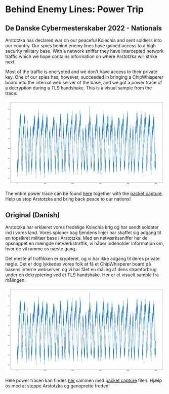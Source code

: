 # Behind Enemy Lines: Power Trip

## De Danske Cybermesterskaber 2022 - Nationals

Arstotzka has declared war on our peaceful Kolechia and sent soldiers into our country.
Our spies behind enemy lines have gained access to a high security military base.
With a network sniffer they have intercepted network traffic which we hope contains information on where Arstotzka will strike next.

Most of the traffic is encrypted and we don't have access to their private key.
One of our spies has, however, succeeded in bringing a ChipWhisperer board into the internal web server of the base, and we got a power trace of a decryption during a TLS handshake. This is a visual sample from the trace:

![Power Trace](trace.png)

The entire power trace can be found [here](trace.npy) together with the [packet capture](sniffed.pcapng).
Help us stop Arstotzka and bring back peace to our nations!


## Original (Danish)

Arstotzka har erklæret vores fredelige Kolechia krig og har sendt soldater ind i vores land.
Vores spioner bag fjendens linjer har skaffet sig adgang til en topsikret militær base i Arstotzka.
Med en netværkssniffer har de opsnappet en mængde netværkstraffik, vi håber indeholder information om, hvor de vil ramme os næste gang.

Det meste af traffikken er krypteret, og vi har ikke adgang til deres private nøgle. Det er dog lykkedes vores folk at få et ChipWhisperer board på basens interne webserver, og vi har fået en måling af dens strømforbrug under en dekryptering ved et TLS handshake. Her er et visuelt sample fra målingen:

![Power Trace](trace.png)

Hele power tracen kan findes [her](trace.npy) sammen med [packet capture](sniffed.pcapng) filen.
Hjælp os med at stoppe Arstotzka og genoprette freden!
